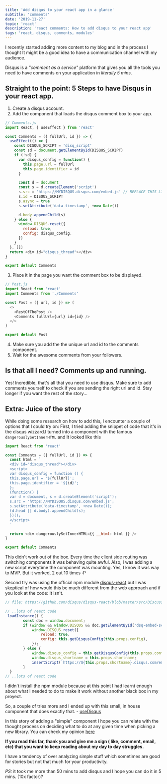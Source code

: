```yaml
---
title: 'Add disqus to your react app in a glance'
subtitle: 'comments'
date: '2019-11-27'
topic: 'react'
description: 'react comments: How to add disqus to your react app'
tags: 'react, disqus, comments, modules'
---
```


I recently started adding more content to my blog and in the process I thought It might be a good idea to have a communication channel with my audience.

Disqus is a _"comment as a service"_ platform that gives you all the tools you need to have comments on your application in _literally 5 mins_.

## Straight to the point: 5 Steps to have Disqus in your react app.

1. Create a disqus account.
2. Add the component that loads the disqus comment box to your app.

```javascript
// Comments.js
import React, { useEffect } from 'react'

const Comments = ({ fullUrl, id }) => {
  useEffect(() => {
    const DISQUS_SCRIPT = 'disq_script'
    const sd = document.getElementById(DISQUS_SCRIPT)
    if (!sd) {
      var disqus_config = function() {
        this.page.url = fullUrl
        this.page.identifier = id
      }

      const d = document
      const s = d.createElement('script')
      s.src = 'https://MYDISQUS.disqus.com/embed.js' // REPLACE THIS LINE WITH YOUR DISQUS LINE
      s.id = DISQUS_SCRIPT
      s.async = true
      s.setAttribute('data-timestamp', +new Date())

      d.body.appendChild(s)
    } else {
      window.DISQUS.reset({
        reload: true,
        config: disqus_config,
      })
    }
  }, [])
  return <div id="disqus_thread"></div>
}

export default Comments
```

3. Place it in the page you want the comment box to be displayed.

```javascript
// Post.js
import React from 'react'
import Comments from './Comments'

const Post = ({ url, id }) => (
  <>
    <RestOfThePost />
    <Comments fullUrl={url} id={id} />
  </>
)

export default Post
```

4. Make sure you add the the unique url and id to the comments component.
5. Wait for the awesome comments from your followers.

## Is that all I need? Comments up and running.

Yes! Incredible, that's all that you need to use disqus. Make sure to add comments yourself to check if you are sending the right url and id. Stay longer if you want the rest of the story...

## Extra: Juice of the story

While doing some research on how to add this, I encounter a couple of options that I could try on: First, I tried adding the snippet of code that it's in the disqus wizzard.I turned into a component with the famous `dangerouslySetInnerHTML` and It looked like this

```javascript
import React from 'react'

const Comments = ({ fullUrl, id }) => {
  const html = `
  <div id="disqus_thread"></div>
  <script>
  var disqus_config = function () {
  this.page.url = '${fullUrl}';
  this.page.identifier = '${id}';
  };
  (function() {
  var d = document, s = d.createElement('script');
  s.src = 'https://MYDISQUS.disqus.com/embed.js';
  s.setAttribute('data-timestamp', +new Date());
  (d.head || d.body).appendChild(s);
  })();
  </script>
  `

  return <div dangerouslySetInnerHTML={{ __html: html }} />
}

export default Comments
```

This didn't work out of the box. Every time the client side routing was switching components it was behaving quite awful. Also, I was adding a new script everytime the component was mounting. Yes, I know it was way to MVP. But it worked, 2 out 10 times :P

Second try was using the official npm module [disqus-react](https://github.com/disqus/disqus-react) but I was skeptical of how would this be much different from the web approach and if you look at the code: It isn't.

```javascript
// file: https://github.com/disqus/disqus-react/blob/master/src/DiscussionEmbed.jsx

// ..lots of react code
 loadInstance() {
        const doc = window.document;
        if (window && window.DISQUS && doc.getElementById('dsq-embed-scr')) {
            window.DISQUS.reset({
                reload: true,
                config: this.getDisqusConfig(this.props.config),
            });
        } else {
            window.disqus_config = this.getDisqusConfig(this.props.config);
            window.disqus_shortname = this.props.shortname;
            insertScript(`https://${this.props.shortname}.disqus.com/embed.js`, 'dsq-embed-scr', doc.body);
        }
  }
// ..lots of react code
```

I didn't install the npm module because at this point I had learnt enough about what I needed to do to make it work without another black box in my proyect.

So, a couple of tries more and I ended up with this small, in house component that does exactly that. - [useDisqus](https://github.com/neomaxzero/useDisqus)

In this story of adding a "simple" component I hope you can relate with the thought process on deciding what to do at any given time when picking a new library. You can check my opinion [here](/en/frontend-architecture-install-vs-write)

**If you read this far, thank you and give me a sign ( like, comment, email, etc) that you want to keep reading about my day to day struggles.**

I have a tendency of over analyzing simple stuff which sometimes are good for stories but not that much for your productivity.

_PS:_ it took me more than 50 mins to add disqus and I hope you can do it in 5 mins. (10x factor)?
